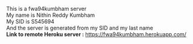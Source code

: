This is a fwa94kumbham server<br>
My name is Nithin Reddy Kumbham<br>
My SID is S545694<br>
And the server is generated from my SID and my last name<br>
<b>Link to remote Heroku server :</b> https://fwa94kumbham.herokuapp.com/
